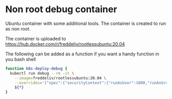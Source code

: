 # Non root debug container

Ubuntu container with some additional tools. The container is created to run as non root.

The container is uploaded to https://hub.docker.com/r/freddeliv/rootlessubuntu:20.04

The following can be added as a function if you want a handy function in you bash shell

```bash
function k8s-deploy-debug {
  kubectl run debug --rm -it \
    --image=freddeliv/rootlessubuntu:20.04 \
    --overrides='{"spec":{"securityContext":{"runAsUser":1000,"runAsGroup":1000}}}' \
    ${*}
}
```

